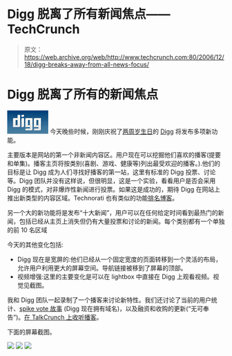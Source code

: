 # Digg 脱离了所有新闻焦点——TechCrunch

> 原文：<https://web.archive.org/web/http://www.techcrunch.com:80/2006/12/18/digg-breaks-away-from-all-news-focus/>

# Digg 脱离了所有的新闻焦点

[![](img/1fd491d2b54b07f224496e5f988bae06.png)](https://web.archive.org/web/20220811121800/http://www.digg.com/) 今天晚些时候，刚刚庆祝了[两周岁生日](https://web.archive.org/web/20220811121800/http://www.beta.techcrunch.com/2006/12/07/digg-celebrates-2nd-birthday/)的 [Digg](https://web.archive.org/web/20220811121800/http://www.digg.com/) 将发布多项新功能。

主要版本是网站的第一个非新闻内容区。用户现在可以挖掘他们喜欢的播客(提要和单集)。播客主页将按类别(喜剧、游戏、健康等)列出最受欢迎的播客。).他们的目标是让 Digg 成为人们寻找好播客的第一站，这里有标准的 Digg 投票、讨论等。Digg 团队并没有这样说，但很明显，这是一个实验，看看用户是否会采用 Digg 的模式，对非爆炸性新闻进行投票。如果这是成功的，期待 Digg 在网站上推出新类型的内容区域。Technorati 也有类似的功能[排名博客](https://web.archive.org/web/20220811121800/http://www.technorati.com/pop/blogs/?faves=1)。

另一个大的新功能将是发布“十大新闻”，用户可以在任何给定时间看到最热门的新闻，包括已经从主页上消失但仍有大量投票和讨论的新闻。每个类别都有一个单独的前 10 名区域

今天的其他变化包括:

*   Digg 现在是宽屏的:他们已经从一个固定宽度的页面转移到一个灵活的布局，允许用户利用更大的屏幕空间。导航链接被移到了屏幕的顶部。
*   视频增强:这里的主要变化是可以在 lightbox 中直接在 Digg 上观看视频。视觉见截图。

我和 Digg 团队一起录制了一个播客来讨论新特性。我们还讨论了当前的用户统计、[spike vote 故事](https://web.archive.org/web/20220811121800/http://www.beta.techcrunch.com/2006/10/18/spike-the-vote-another-cancer-aimed-at-digg/) (Digg 现在拥有域名)，以及融资和收购的更新(“无可奉告”)。[在 TalkCrunch 上收听播客](https://web.archive.org/web/20220811121800/http://www.talkcrunch.com/2006/12/18/interview-with-digg-team-new-stats-new-features/)。

下面的屏幕截图。

![](img/ab3021a98942d11ff820903abfe26b00.png)
![](img/3917c8963e747231cd80449a68065b9e.png)
![](img/3965dd53bd32b0bc1e1628f1489874ac.png)
